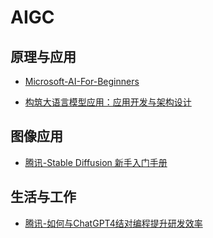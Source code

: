# AIGC

## 原理与应用

- [Microsoft-AI-For-Beginners](https://github.com/microsoft/AI-For-Beginners)

- [构筑大语言模型应用：应用开发与架构设计](https://aigc.phodal.com/prelude.html)



## 图像应用

- [腾讯-Stable Diffusion 新手入门手册](https://weibo.com/ttarticle/p/show?id=2309404887440585523436)



## 生活与工作

- [腾讯-如何与ChatGPT4结对编程提升研发效率](https://weibo.com/ttarticle/p/show?id=2309404889252780703791)


